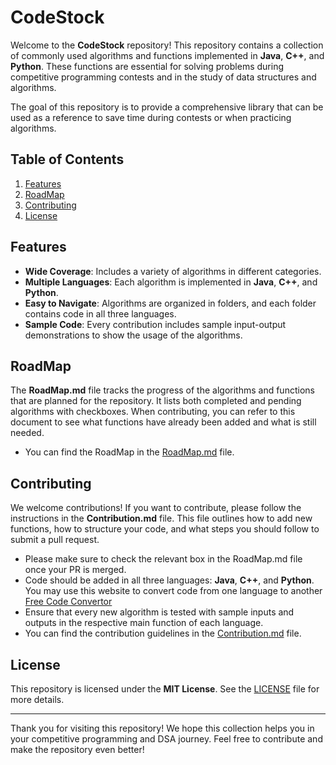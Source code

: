 # CodeStock
Welcome to the **CodeStock** repository! This repository contains a collection of commonly used algorithms and functions implemented in **Java**, **C++**, and **Python**. These functions are essential for solving problems during competitive programming contests and in the study of data structures and algorithms.

The goal of this repository is to provide a comprehensive library that can be used as a reference to save time during contests or when practicing algorithms.

## Table of Contents

1. [Features](#features)
2. [RoadMap](#roadmap)
3. [Contributing](#contributing)
4. [License](#license)

## Features

- **Wide Coverage**: Includes a variety of algorithms in different categories.
- **Multiple Languages**: Each algorithm is implemented in **Java**, **C++**, and **Python**.
- **Easy to Navigate**: Algorithms are organized in folders, and each folder contains code in all three languages.
- **Sample Code**: Every contribution includes sample input-output demonstrations to show the usage of the algorithms.

## RoadMap

The **RoadMap.md** file tracks the progress of the algorithms and functions that are planned for the repository. It lists both completed and pending algorithms with checkboxes. When contributing, you can refer to this document to see what functions have already been added and what is still needed.

- You can find the RoadMap in the [RoadMap.md](RoadMap.md) file.

## Contributing

We welcome contributions! If you want to contribute, please follow the instructions in the **Contribution.md** file. This file outlines how to add new functions, how to structure your code, and what steps you should follow to submit a pull request.

- Please make sure to check the relevant box in the RoadMap.md file once your PR is merged.
- Code should be added in all three languages: **Java**, **C++**, and **Python**. You may use this website to convert code from one language to another [Free Code Convertor](https://www.codeconvert.ai/free-converter)
- Ensure that every new algorithm is tested with sample inputs and outputs in the respective main function of each language.
- You can find the contribution guidelines in the [Contribution.md](Contribution.md) file.

## License

This repository is licensed under the **MIT License**. See the [LICENSE](LICENSE) file for more details.

---

Thank you for visiting this repository! We hope this collection helps you in your competitive programming and DSA journey. Feel free to contribute and make the repository even better!

